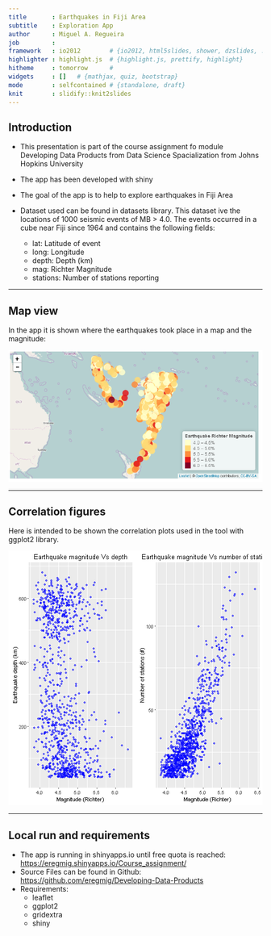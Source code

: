 ```yaml
---
title       : Earthquakes in Fiji Area
subtitle    : Exploration App
author      : Miguel A. Regueira
job         : 
framework   : io2012        # {io2012, html5slides, shower, dzslides, ...}
highlighter : highlight.js  # {highlight.js, prettify, highlight}
hitheme     : tomorrow      # 
widgets     : []   # {mathjax, quiz, bootstrap}
mode        : selfcontained # {standalone, draft}
knit        : slidify::knit2slides
---
```


## Introduction

* This presentation is part of the course assignment fo module Developing Data Products from Data Science Spacialization from Johns Hopkins University

* The app has been developed with shiny

* The goal of the app is to help to explore earthquakes in Fiji Area

* Dataset used can be found in datasets library. This dataset ive the locations of 1000 seismic events of MB > 4.0. The events occurred in a cube near Fiji since 1964 and contains the following fields:
    + lat: Latitude of event
    + long: Longitude
    + depth: Depth (km)
    + mag: Richter Magnitude
    + stations: Number of stations reporting

--- 

## Map view

In the app it is shown where the earthquakes took place in a map and the magnitude:

![](./figures/screenshot.png)

--- 

## Correlation figures

Here is intended to be shown the correlation plots used in the tool with ggplot2 library.

![plot of chunk corr](assets/fig/corr-1.png)


--- 

## Local run and requirements

* The app is running in shinyapps.io until free quota is reached: https://eregmig.shinyapps.io/Course_assignment/
* Source Files can be found in Github: https://github.com/eregmig/Developing-Data-Products
* Requirements:
    + leaflet
    + ggplot2
    + gridextra
    + shiny

